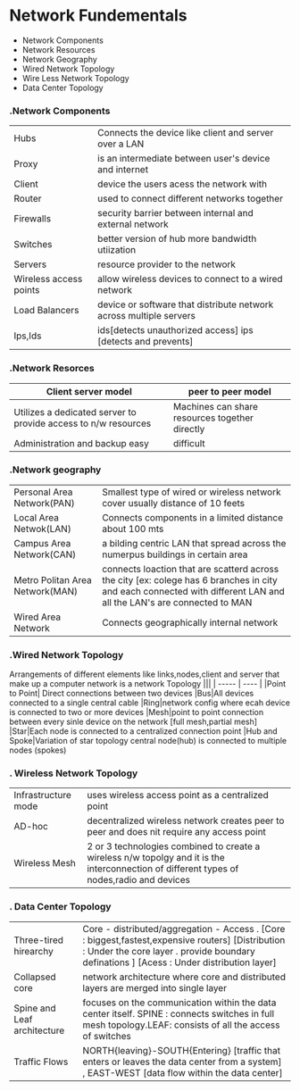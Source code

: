 # Network Fundementals

- Network Components
- Network Resources
- Network Geography
- Wired Network Topology
- Wire Less Network Topology
- Data Center Topology

### .Network Components

|  |  |
| ------ | ------ |
| Hubs |  Connects the device like client and server over a LAN
| Proxy |  is an intermediate between user's device and internet
| Client | device the users acess the network with
| Router| used to connect different networks together |
| Firewalls| security barrier between internal and external network |
| Switches| better version of hub more bandwidth utiization
| Servers| resource provider to the network
|Wireless access points| allow wireless devices to connect to a wired network
|Load Balancers|device or software that distribute network across multiple servers
|Ips,Ids| ids[detects unauthorized access] ips [detects and prevents]


###  .Network Resorces
|Client server model  | peer to peer model  |
| ----- | ------ |
|Utilizes a dedicated server to provide access to n/w resources| Machines can share resources together directly
|Administration and backup easy | difficult

### .Network geography
|||
| ----- | ------ |
|Personal Area Network(PAN)| Smallest type of wired or wireless network cover usually distance of 10 feets
|Local Area Netwok(LAN)| Connects components in a limited distance about 100 mts
|Campus Area Network(CAN)|a bilding centric LAN that spread across the numerpus buildings in certain area
|Metro Politan Area Network(MAN)| connects loaction that are scatterd across the city [ex: colege has 6 branches in city and each connected with different LAN and all the LAN's are connected to MAN 
|Wired Area Network| Connects geographically internal network

### .Wired Network Topology
  Arrangements of different elements like links,nodes,client and server that make up a computer network is a network Topology
  |||
  | ----- | ---- |
  |Point to Point| Direct connections between two devices
  |Bus|All devices connected to a single central cable
  |Ring|network config where ecah device is connected to two or more devices
  |Mesh|point to point connection between every sinle device on the network [full mesh,partial mesh]
  |Star|Each node is connected to a centralized connection point
  |Hub and Spoke|Variation of star topology central node(hub) is connected to multiple nodes (spokes)
  ### . Wireless Network Topology
  |||
  | ---- | ---- |
  |Infrastructure mode| uses wireless access point as a centralized point
  |AD-hoc| decentralized wireless network creates peer to peer and does nit require any access point
  |Wireless Mesh| 2 or 3 technologies combined to create a wireless n/w topolgy and it is the interconnection of different types of nodes,radio and devices
  ### . Data Center Topology
| | | 
| ---- | ---- |
|Three-tired hirearchy|Core  -  distributed/aggregation  -  Access .     [Core : biggest,fastest,expensive routers] [Distribution : Under the core layer . provide boundary definations ] [Acess : Under distribution layer]
|Collapsed core| network architecture where core and distributed layers are merged into single layer
|Spine and Leaf architecture|focuses on the communication within the data center itself. SPINE : connects switches in full mesh topology.LEAF: consists of all the access of switches 
|Traffic Flows| NORTH{leaving}-SOUTH{Entering}  [traffic that enters or leaves the data center from a system]  ,  EAST-WEST  [data flow within the data center]
  
  
  
  
  
  
  
  
  
  
  
  
  
  
  
